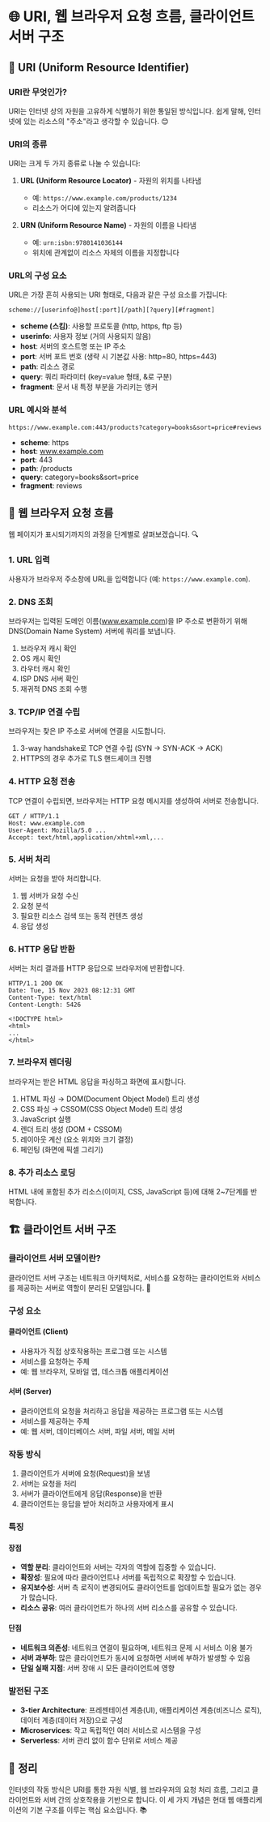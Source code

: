 # 🌐 URI, 웹 브라우저 요청 흐름, 클라이언트 서버 구조

## 🔗 URI (Uniform Resource Identifier)

### URI란 무엇인가?
URI는 인터넷 상의 자원을 고유하게 식별하기 위한 통일된 방식입니다. 쉽게 말해, 인터넷에 있는 리소스의 "주소"라고 생각할 수 있습니다. 😊

### URI의 종류
URI는 크게 두 가지 종류로 나눌 수 있습니다:

1. **URL (Uniform Resource Locator)** - 자원의 위치를 나타냄
   - 예: `https://www.example.com/products/1234`
   - 리소스가 어디에 있는지 알려줍니다

2. **URN (Uniform Resource Name)** - 자원의 이름을 나타냄
   - 예: `urn:isbn:9780141036144`
   - 위치에 관계없이 리소스 자체의 이름을 지정합니다

### URL의 구성 요소
URL은 가장 흔히 사용되는 URI 형태로, 다음과 같은 구성 요소를 가집니다:

```
scheme://[userinfo@]host[:port][/path][?query][#fragment]
```

- **scheme (스킴)**: 사용할 프로토콜 (http, https, ftp 등)
- **userinfo**: 사용자 정보 (거의 사용되지 않음)
- **host**: 서버의 호스트명 또는 IP 주소
- **port**: 서버 포트 번호 (생략 시 기본값 사용: http=80, https=443)
- **path**: 리소스 경로
- **query**: 쿼리 파라미터 (key=value 형태, &로 구분)
- **fragment**: 문서 내 특정 부분을 가리키는 앵커

### URL 예시와 분석

```
https://www.example.com:443/products?category=books&sort=price#reviews
```

- **scheme**: https
- **host**: www.example.com
- **port**: 443
- **path**: /products
- **query**: category=books&sort=price
- **fragment**: reviews

## 🌊 웹 브라우저 요청 흐름

웹 페이지가 표시되기까지의 과정을 단계별로 살펴보겠습니다. 🔍

### 1. URL 입력
사용자가 브라우저 주소창에 URL을 입력합니다 (예: `https://www.example.com`).

### 2. DNS 조회
브라우저는 입력된 도메인 이름(www.example.com)을 IP 주소로 변환하기 위해 DNS(Domain Name System) 서버에 쿼리를 보냅니다.
1. 브라우저 캐시 확인
2. OS 캐시 확인
3. 라우터 캐시 확인
4. ISP DNS 서버 확인
5. 재귀적 DNS 조회 수행

### 3. TCP/IP 연결 수립
브라우저는 찾은 IP 주소로 서버에 연결을 시도합니다.
1. 3-way handshake로 TCP 연결 수립 (SYN → SYN-ACK → ACK)
2. HTTPS의 경우 추가로 TLS 핸드셰이크 진행

### 4. HTTP 요청 전송
TCP 연결이 수립되면, 브라우저는 HTTP 요청 메시지를 생성하여 서버로 전송합니다.

```
GET / HTTP/1.1
Host: www.example.com
User-Agent: Mozilla/5.0 ...
Accept: text/html,application/xhtml+xml,...
```

### 5. 서버 처리
서버는 요청을 받아 처리합니다.
1. 웹 서버가 요청 수신
2. 요청 분석
3. 필요한 리소스 검색 또는 동적 컨텐츠 생성
4. 응답 생성

### 6. HTTP 응답 반환
서버는 처리 결과를 HTTP 응답으로 브라우저에 반환합니다.

```
HTTP/1.1 200 OK
Date: Tue, 15 Nov 2023 08:12:31 GMT
Content-Type: text/html
Content-Length: 5426

<!DOCTYPE html>
<html>
...
</html>
```

### 7. 브라우저 렌더링
브라우저는 받은 HTML 응답을 파싱하고 화면에 표시합니다.
1. HTML 파싱 → DOM(Document Object Model) 트리 생성
2. CSS 파싱 → CSSOM(CSS Object Model) 트리 생성
3. JavaScript 실행
4. 렌더 트리 생성 (DOM + CSSOM)
5. 레이아웃 계산 (요소 위치와 크기 결정)
6. 페인팅 (화면에 픽셀 그리기)

### 8. 추가 리소스 로딩
HTML 내에 포함된 추가 리소스(이미지, CSS, JavaScript 등)에 대해 2~7단계를 반복합니다.

## 🏗️ 클라이언트 서버 구조

### 클라이언트 서버 모델이란?
클라이언트 서버 구조는 네트워크 아키텍처로, 서비스를 요청하는 클라이언트와 서비스를 제공하는 서버로 역할이 분리된 모델입니다. 🔄

### 구성 요소

#### 클라이언트 (Client)
- 사용자가 직접 상호작용하는 프로그램 또는 시스템
- 서비스를 요청하는 주체
- 예: 웹 브라우저, 모바일 앱, 데스크톱 애플리케이션

#### 서버 (Server)
- 클라이언트의 요청을 처리하고 응답을 제공하는 프로그램 또는 시스템
- 서비스를 제공하는 주체
- 예: 웹 서버, 데이터베이스 서버, 파일 서버, 메일 서버

### 작동 방식
1. 클라이언트가 서버에 요청(Request)을 보냄
2. 서버는 요청을 처리
3. 서버가 클라이언트에게 응답(Response)을 반환
4. 클라이언트는 응답을 받아 처리하고 사용자에게 표시

### 특징

#### 장점
- **역할 분리**: 클라이언트와 서버는 각자의 역할에 집중할 수 있습니다.
- **확장성**: 필요에 따라 클라이언트나 서버를 독립적으로 확장할 수 있습니다.
- **유지보수성**: 서버 측 로직이 변경되어도 클라이언트를 업데이트할 필요가 없는 경우가 많습니다.
- **리소스 공유**: 여러 클라이언트가 하나의 서버 리소스를 공유할 수 있습니다.

#### 단점
- **네트워크 의존성**: 네트워크 연결이 필요하며, 네트워크 문제 시 서비스 이용 불가
- **서버 과부하**: 많은 클라이언트가 동시에 요청하면 서버에 부하가 발생할 수 있음
- **단일 실패 지점**: 서버 장애 시 모든 클라이언트에 영향

### 발전된 구조
- **3-tier Architecture**: 프레젠테이션 계층(UI), 애플리케이션 계층(비즈니스 로직), 데이터 계층(데이터 저장)으로 구성
- **Microservices**: 작고 독립적인 여러 서비스로 시스템을 구성
- **Serverless**: 서버 관리 없이 함수 단위로 서비스 제공

## 🔄 정리

인터넷의 작동 방식은 URI를 통한 자원 식별, 웹 브라우저의 요청 처리 흐름, 그리고 클라이언트와 서버 간의 상호작용을 기반으로 합니다. 이 세 가지 개념은 현대 웹 애플리케이션의 기본 구조를 이루는 핵심 요소입니다. 📚 
